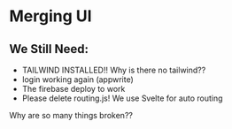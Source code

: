 # Merging UI

## We Still Need:

- TAILWIND INSTALLED!! Why is there no tailwind??
- login working again (appwrite)
- The firebase deploy to work
- Please delete routing.js! We use Svelte for auto routing

Why are so many things broken??
 
